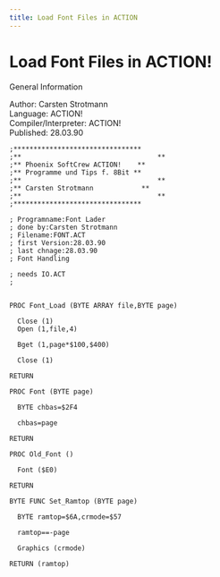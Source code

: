 ```yaml
---
title: Load Font Files in ACTION
---
```

# Load Font Files in ACTION!  
  
General Information  
  
Author: 	Carsten Strotmann   
Language: 	ACTION!   
Compiler/Interpreter: 	ACTION!   
Published: 	28.03.90   
  
```
;********************************
;**									 **
;** Phoenix SoftCrew ACTION!	**
;** Programme und Tips f. 8Bit **
;**									 **
;** Carsten Strotmann			 **
;**									 **
;********************************

; Programname:Font Lader
; done by:Carsten Strotmann
; Filename:FONT.ACT
; first Version:28.03.90
; last chnage:28.03.90
; Font Handling

; needs IO.ACT
;

							
PROC Font_Load (BYTE ARRAY file,BYTE page)

  Close (1)
  Open (1,file,4)

  Bget (1,page*$100,$400)

  Close (1)

RETURN

PROC Font (BYTE page)

  BYTE chbas=$2F4

  chbas=page

RETURN

PROC Old_Font ()

  Font ($E0)

RETURN

BYTE FUNC Set_Ramtop (BYTE page)

  BYTE ramtop=$6A,crmode=$57

  ramtop==-page

  Graphics (crmode)

RETURN (ramtop)
```
